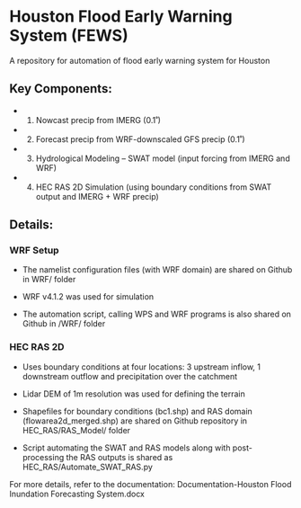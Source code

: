 # Houston Flood Early Warning System (FEWS)
A repository for automation of flood early warning system for Houston



## Key Components:

* 1.	Nowcast precip from IMERG (0.1˚)

* 2.	Forecast precip from WRF-downscaled GFS precip (0.1˚)

* 3.	Hydrological Modeling – SWAT model (input forcing from IMERG and WRF)

* 4.	HEC RAS 2D Simulation (using boundary conditions from SWAT output and IMERG + WRF precip)

## Details:

### WRF Setup

*	The namelist configuration files (with WRF domain) are shared on Github in WRF/ folder

*	WRF v4.1.2 was used for simulation

*	The automation script, calling WPS and WRF programs is also shared on Github in /WRF/ folder


### HEC RAS 2D

*	Uses boundary conditions at four locations: 3 upstream inflow, 1 downstream outflow and precipitation over the catchment

*	Lidar DEM of 1m resolution was used for defining the terrain 

*	Shapefiles for boundary conditions (bc1.shp) and RAS domain (flowarea2d_merged.shp) are shared on Github repository in HEC_RAS/RAS_Model/ folder

*	Script automating the SWAT and RAS models along with post-processing the RAS outputs is shared as HEC_RAS/Automate_SWAT_RAS.py 




For more details, refer to the documentation: Documentation-Houston Flood Inundation Forecasting System.docx

